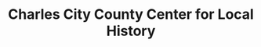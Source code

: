 ---
layout: repo
title: "Charles City County Center for Local History"
id: 16548
permalink: repos/16548/
---